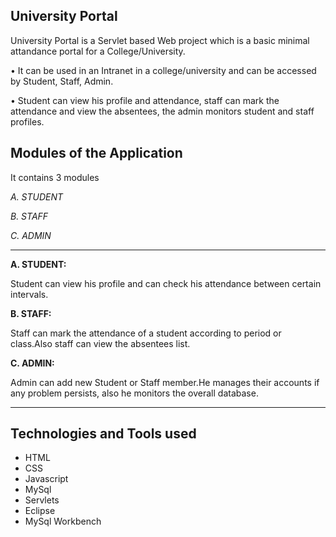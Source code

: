 ## University Portal

University Portal is a Servlet based Web project which is a basic minimal attandance portal for a College/University.

• It can be used in an Intranet in a college/university and can be accessed by Student, Staff, Admin.

• Student can view his profile and attendance, staff can mark the attendance and view the absentees, the admin monitors student and staff profiles.

## Modules of the Application

It contains 3 modules

_A. STUDENT_

_B. STAFF_

_C. ADMIN_

--------------------------------------------

**A. STUDENT:**

Student can view his profile and can check his attendance between certain intervals.

**B. STAFF:**

Staff can mark the attendance of a student according to period or class.Also staff can view the absentees list.

**C. ADMIN:**

Admin can add new Student or Staff member.He manages their accounts if any problem persists, also he monitors the overall database.

--------------------------------------------

## Technologies and Tools used

- HTML
- CSS
- Javascript
- MySql
- Servlets
- Eclipse 
- MySql Workbench
